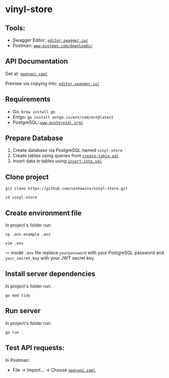 # vinyl-store

## Tools:
 - Swagger Editor: [`editor.swagger.io/`](https://editor.swagger.io/) 
 - Postman: [`www.postman.com/downloads/`](https://www.postman.com/downloads/)

## API Documentation
Get at: [`openapi.yaml`](api/openapi.yaml) 

Preview via copying into: [`editor.swagger.io/`](https://editor.swagger.io/) 

## Requirements
 - Go: `brew install go`
 - Entgo: `go install entgo.io/ent/cmd/ent@latest`
 - PostgreSQL: [`www.postgresql.org/`](https://www.postgresql.org/)

## Prepare Database
1. Create database via PostgreSQL named `vinyl-store`
2. Create tables using queries from [`create-table.sql`](database/create-table.sql)
3. Insert data in tables using [`insert-into.sql`](database/insert-into.sql)

## Clone project
```
git clone https://github.com/sashawins/vinyl-store.git
```
```
cd vinyl-store
```

## Create environment file
In project's folder run:
```
cp .env.example .env
```
```
vim .env
```
 — inside `.env` file replace `yourpassword` with your PostgreSQL password and `your_secret_key` with your JWT secret key.


## Install server dependencies
In project's folder run:
```
go mod tidy
```

## Run server
In project's folder run:
```
go run .
```

## Test API requests:
In Postman:
 - File -> Import... -> Choose [`openapi.yaml`](api/openapi.yaml)
